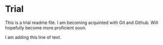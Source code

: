 # Trial

This is a trial readme file. I am becoming acquinted with Git and Github. Will hopefully become more proficient soon.

I am adding this line of text. 